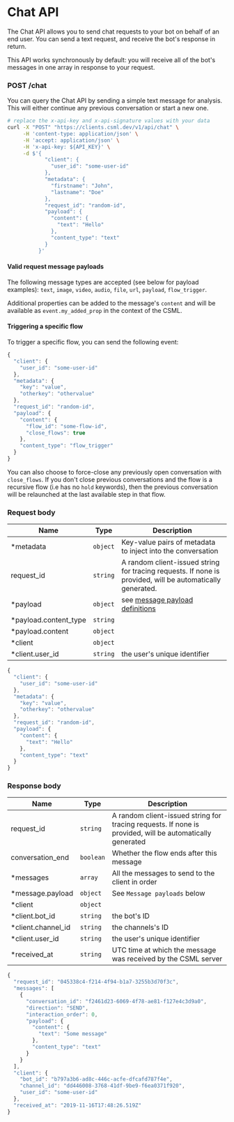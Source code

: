 # Chat API

The Chat API allows you to send chat requests to your bot on behalf of an end user. You can send a text request, and receive the bot's response in return.

This API works synchronously by default: you will receive all of the bot's messages in one array in response to your request.

### POST /chat

You can query the Chat API by sending a simple text message for analysis. This will either continue any previous conversation or start a new one.

```bash
# replace the x-api-key and x-api-signature values with your data
curl -X "POST" "https://clients.csml.dev/v1/api/chat" \
     -H 'content-type: application/json' \
     -H 'accept: application/json' \
     -H 'x-api-key: ${API_KEY}' \
     -d $'{
            "client": {
              "user_id": "some-user-id"
            },
            "metadata": {
              "firstname": "John",
              "lastname": "Doe"
            },
            "request_id": "random-id",
            "payload": {
              "content": {
                "text": "Hello"
              },
              "content_type": "text"
            }
          }'
```

#### Valid request message payloads

The following message types are accepted (see below for payload examples): `text`, `image`, `video`, `audio`, `file`, `url`, `payload`, `flow_trigger`.

Additional properties can be added to the message's `content` and will be available as `event.my_added_prop` in the context of the CSML.

#### Triggering a specific flow

To trigger a specific flow, you can send the following event:

```javascript
{
  "client": {
    "user_id": "some-user-id"
  },
  "metadata": {
    "key": "value",
    "otherkey": "othervalue"
  },
  "request_id": "random-id",
  "payload": {
    "content": {
      "flow_id": "some-flow-id",
      "close_flows": true
    },
    "content_type": "flow_trigger"
  }
}
```

You can also choose to force-close any previously open conversation with `close_flows`. If you don't close previous conversations and the flow is a recursive flow (i.e has no `hold` keywords), then the previous conversation will be relaunched at the last available step in that flow.

### Request body

| Name                    | Type     | Description                                                                                               |
| ----------------------- | -------- | --------------------------------------------------------------------------------------------------------- |
| \*metadata              | `object` | Key-value pairs of metadata to inject into the conversation                                               |
| request\_id             | `string` | A random client-issued string for tracing requests. If none is provided, will be automatically generated. |
| \*payload               | `object` | see [message payload definitions](https://docs.csml.dev/language/message-payloads)                        |
| \*payload.content\_type | `string` |                                                                                                           |
| \*payload.content       | `object` |                                                                                                           |
| \*client                | `object` |                                                                                                           |
| \*client.user\_id       | `string` | the user's unique identifier                                                                              |

```javascript
{
  "client": {
    "user_id": "some-user-id"
  },
  "metadata": {
    "key": "value",
    "otherkey": "othervalue"
  },
  "request_id": "random-id",
  "payload": {
    "content": {
      "text": "Hello"
    },
    "content_type": "text"
  }
}
```

### Response body

| Name                 | Type      | Description                                                                                              |
| -------------------- | --------- | -------------------------------------------------------------------------------------------------------- |
| request\_id          | `string`  | A random client-issued string for tracing requests. If none is provided, will be automatically generated |
| conversation\_end    | `boolean` | Whether the flow ends after this message                                                                 |
| \*messages           | `array`   | All the messages to send to the client in order                                                          |
| \*message.payload    | `object`  | See `Message payloads` below                                                                             |
| \*client             | `object`  |                                                                                                          |
| \*client.bot\_id     | `string`  | the bot's ID                                                                                             |
| \*client.channel\_id | `string`  | the channels's ID                                                                                        |
| \*client.user\_id    | `string`  | the user's unique identifier                                                                             |
| \*received\_at       | `string`  | UTC time at which the message was received by the CSML server                                            |

```javascript
{
  "request_id": "045338c4-f214-4f94-b1a7-3255b3d70f3c",
  "messages": [
    {
      "conversation_id": "f2461d23-6069-4f78-ae81-f127e4c3d9a0",
      "direction": "SEND",
      "interaction_order": 0,
      "payload": {
        "content": {
          "text": "Some message"
        },
        "content_type": "text"
      }
    }
  ],
  "client": {
    "bot_id": "b797a3b6-ad8c-446c-acfe-dfcafd787f4e",
    "channel_id": "dd446008-3768-41df-9be9-f6ea0371f920",
    "user_id": "some-user-id"
  },
  "received_at": "2019-11-16T17:48:26.519Z"
}
```
